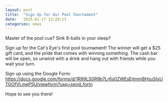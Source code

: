 ```yaml
---
layout: post
title:  "Sign Up for Our Pool Tournament"
date:   2015-01-17 13:28:13
categories: news
---
```


Master of the pool cue? Sink 8-balls in your sleep?

Sign up for the Cat's Eye's first pool tournament! The winner will get a $25 gift card, and the pride that comes with winning something. The cash bar will be open, so unwind with a drink and hang out with friends while you wait your turn.

Sign up using the Google Form:
https://docs.google.com/forms/d/1R99LS0R9b7Lr6s0ZWEsEjtmmBHsuSIsUTGOfVLmeP5U/viewform?usp=send_form

Hope to see you there!